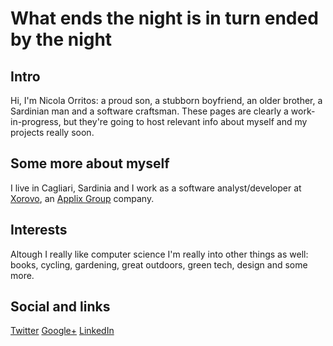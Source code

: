 What ends the night is in turn ended by the night
=================================================

## Intro
Hi, I'm Nicola Orritos: a proud son, a stubborn boyfriend, an older brother, a Sardinian man and a software craftsman.
These pages are clearly a work-in-progress, but they're going to host relevant info about myself and my projects really soon.

## Some more about myself
I live in Cagliari, Sardinia and I work as a software analyst/developer at [Xorovo](http://www.xorovo.com "Xorovo"), an [Applix Group](http://www.applixgroup.com/ "Applix Group") company.

## Interests
Altough I really like computer science I'm really into other things as well: books, cycling, gardening, great outdoors, green tech, design and some more.

## Social and links
[Twitter](http://twitter.com/nicola_orritos "Twitter")
[Google+](https://plus.google.com/+NicolaOrritos "Google plus")
[LinkedIn](http://it.linkedin.com/in/nicolaorritos/ "LinkedIn")